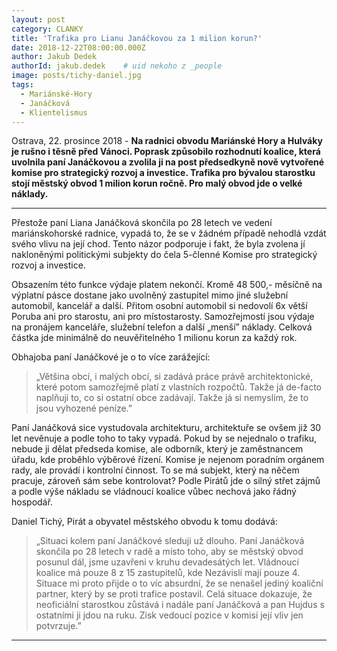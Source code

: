 ```yaml
---
layout: post
category: CLANKY
title: 'Trafika pro Lianu Janáčkovou za 1 milion korun?'
date: 2018-12-22T08:00:00.000Z
author: Jakub Dedek
authorId: jakub.dedek    # uid nekoho z _people
image: posts/tichy-daniel.jpg
tags:
  - Mariánské-Hory
  - Janáčková
  - Klientelismus
---
```

 
Ostrava, 22. prosince 2018 - **Na radnici obvodu Mariánské Hory a Hulváky je rušno i těsně před Vánoci. Poprask způsobilo rozhodnutí koalice, která uvolnila paní Janáčkovou a zvolila ji na post předsedkyně nově vytvořené komise pro strategický rozvoj a investice. Trafika pro bývalou starostku stojí městský obvod 1 milion korun ročně. Pro malý obvod jde o velké náklady.**

<hr>

Přestože paní Liana Janáčková skončila po 28 letech ve vedení mariánskohorské radnice, vypadá to, že se v žádném případě nehodlá vzdát svého vlivu na její chod. Tento názor podporuje i fakt, že byla zvolena jí nakloněnými politickými subjekty do čela 5-členné Komise pro strategický rozvoj a investice.

Obsazením této funkce výdaje platem nekončí. Kromě 48 500,- měsíčně na výplatní pásce dostane jako uvolněný zastupitel mimo jiné služební automobil, kancelář a další. Přitom osobní automobil si nedovolí 6x větší Poruba ani pro starostu, ani pro místostarosty. Samozřejmostí jsou výdaje na pronájem kanceláře, služební telefon a další „menší” náklady. Celková částka jde minimálně do neuvěřitelného 1 milionu korun za každý rok.

Obhajoba paní Janáčkové je o to více zarážející:
>„Většina obcí, i malých obcí, si zadává práce právě architektonické, které potom samozřejmě platí z vlastních rozpočtů. Takže já de-facto naplňuji to, co si ostatní obce zadávají. Takže já si nemyslím, že to jsou vyhozené peníze.”

Paní Janáčková sice vystudovala architekturu, architektuře se ovšem již 30 let nevěnuje a podle toho to taky vypadá. Pokud by se nejednalo o trafiku, nebude ji dělat předseda komise, ale odborník, který je zaměstnancem úřadu, kde proběhlo výběrové řízení. Komise je nejenom poradním orgánem rady, ale provádí i kontrolní činnost. To se má subjekt, který na něčem pracuje, zároveň sám sebe kontrolovat? Podle Pirátů jde o silný střet zájmů a podle výše nákladu se vládnoucí koalice vůbec nechová jako řádný hospodář.

Daniel Tichý, Pirát a obyvatel městského obvodu k tomu dodává:
>„Situaci kolem paní Janáčkové sleduji už dlouho. Paní Janáčková skončila po 28 letech v radě a místo toho, aby se městský obvod posunul dál, jsme uzavřeni v kruhu devadesátých let. Vládnoucí koalice má pouze 8 z 15 zastupitelů, kde Nezávislí mají pouze 4. Situace mi proto přijde o to víc absurdní, že se nenašel jediný koaliční partner, který by se proti trafice postavil. Celá situace dokazuje, že neoficiální starostkou zůstává i nadále paní Janáčková a pan Hujdus s ostatními ji jdou na ruku. Zisk vedoucí pozice v komisi její vliv jen potvrzuje.”

---

